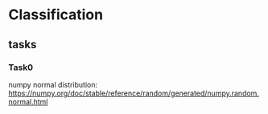 # Classification

## tasks

### Task0

numpy normal distribution: https://numpy.org/doc/stable/reference/random/generated/numpy.random.normal.html